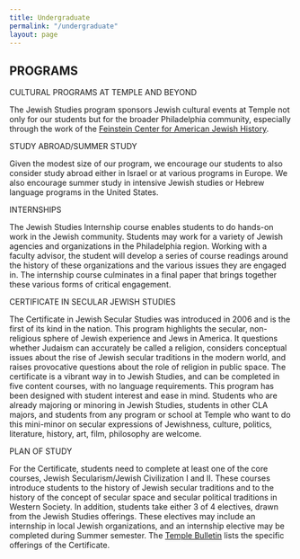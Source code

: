 ```yaml
---
title: Undergraduate
permalink: "/undergraduate"
layout: page
---
```


## PROGRAMS

CULTURAL PROGRAMS AT TEMPLE AND BEYOND

The Jewish Studies program sponsors Jewish cultural events at Temple not only for our students but for the broader Philadelphia community, especially through the work of the [Feinstein Center for American Jewish History](http://www.cla.temple.edu/feinsteincenter/). 

STUDY ABROAD/SUMMER STUDY

Given the modest size of our program, we encourage our students to also consider study abroad either in Israel or at various programs in Europe. We also encourage summer study in intensive Jewish studies or Hebrew language programs in the United States.

INTERNSHIPS

The Jewish Studies Internship course enables students to do hands-on work in the Jewish community. Students may work for a variety of Jewish agencies and organizations in the Philadelphia region. Working with a faculty advisor, the student will develop a series of course readings around the history of these organizations and the various issues they are engaged in. The internship course culminates in a final paper that brings together these various forms of critical engagement.

CERTIFICATE IN SECULAR JEWISH STUDIES

The Certificate in Jewish Secular Studies was introduced in 2006 and is the first of its kind in the nation. This program highlights the secular, non-religious sphere of Jewish experience and Jews in America. It questions whether Judaism can accurately be called a religion, considers conceptual issues about the rise of Jewish secular traditions in the modern world, and raises provocative questions about the role of religion in public space. The certificate is a vibrant way in to Jewish Studies, and can be completed in five content courses, with no language requirements. This program has been designed with student interest and ease in mind. Students who are already majoring or minoring in Jewish Studies, students in other CLA majors, and students from any program or school at Temple who want to do this mini-minor on secular expressions of Jewishness, culture, politics, literature, history, art, film, philosophy are welcome.

PLAN OF STUDY

For the Certificate, students need to complete at least one of the core courses, Jewish Secularism/Jewish Civilization I and II. These courses introduce students to the history of Jewish secular traditions and to the history of the concept of secular space and secular political traditions in Western Society. In addition, students take either 3 of 4 electives, drawn from the Jewish Studies offerings. These electives may include an internship in local Jewish organizations, and an internship elective may be completed during Summer semester. The [Temple Bulletin](http://bulletin.temple.edu/undergraduate/liberal-arts/jewish-studies/) lists the specific offerings of the Certificate. 
